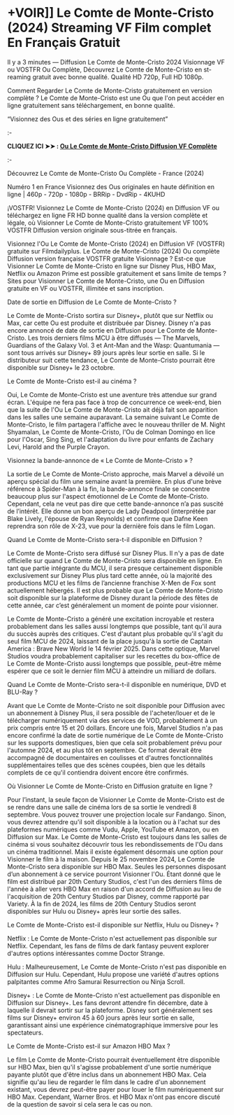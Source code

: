 # +VOIR]] Le Comte de Monte-Cristo (2024) Streaming VF Film complet En Français Gratuit
Il y a 3 minutes — Diffusion Le Comte de Monte-Cristo 2024 Visionnage VF ou VOSTFR Ou Complète, Découvrez Le Comte de Monte-Cristo en st-reaming gratuit avec bonne qualité. Qualité HD 720p, Full HD 1080p.

Comment Regarder Le Comte de Monte-Cristo gratuitement en version complète ? Le Comte de Monte-Cristo est une Ou que l'on peut accéder en ligne gratuitement sans téléchargement, en bonne qualité.

“Visionnez des Ous et des séries en ligne gratuitement”

:-

**CLIQUEZ ICI ➤➤ : [Ou Le Comte de Monte-Cristo Diffusion VF Complète](https://t.co/ehrqXVsuOw)**

:-

Découvrez Le Comte de Monte-Cristo Ou Complète - France (2024)

Numéro 1 en France Visionnez des Ous originales en haute définition en ligne | 460p - 720p - 1080p - BRRip - DvdRip - 4KUHD

¡VOSTFR! Visionnez Le Comte de Monte-Cristo (2024) en Diffusion VF ou téléchargez en ligne FR HD bonne qualité dans la version complète et légale, où Visionner Le Comte de Monte-Cristo gratuitement VF 100% VOSTFR Diffusion version originale sous-titrée en français.

Visionnez l'Ou Le Comte de Monte-Cristo (2024) en Diffusion VF (VOSTFR) gratuite sur Filmdailyplus. Le Comte de Monte-Cristo (2024) Ou complète Diffusion version française VOSTFR gratuite Visionnage ? Est-ce que Visionner Le Comte de Monte-Cristo en ligne sur Disney Plus, HBO Max, Netflix ou Amazon Prime est possible gratuitement et sans limite de temps ? Sites pour Visionner Le Comte de Monte-Cristo, une Ou en Diffusion gratuite en VF ou VOSTFR, illimitée et sans inscription.

Date de sortie en Diffusion de Le Comte de Monte-Cristo ?

Le Comte de Monte-Cristo sortira sur Disney+, plutôt que sur Netflix ou Max, car cette Ou est produite et distribuée par Disney. Disney n'a pas encore annoncé de date de sortie en Diffusion pour Le Comte de Monte-Cristo. Les trois derniers films MCU à être diffusés — The Marvels, Guardians of the Galaxy Vol. 3 et Ant-Man and the Wasp: Quantumania — sont tous arrivés sur Disney+ 89 jours après leur sortie en salle. Si le distributeur suit cette tendance, Le Comte de Monte-Cristo pourrait être disponible sur Disney+ le 23 octobre.

Le Comte de Monte-Cristo est-il au cinéma ?

Oui, Le Comte de Monte-Cristo est une aventure très attendue sur grand écran. L'équipe ne fera pas face à trop de concurrence ce week-end, bien que la suite de l'Ou Le Comte de Monte-Cristo ait déjà fait son apparition dans les salles une semaine auparavant. La semaine suivant Le Comte de Monte-Cristo, le film partagera l'affiche avec le nouveau thriller de M. Night Shyamalan, Le Comte de Monte-Cristo, l'Ou de Colman Domingo en lice pour l'Oscar, Sing Sing, et l'adaptation du livre pour enfants de Zachary Levi, Harold and the Purple Crayon.

Visionnez la bande-annonce de « Le Comte de Monte-Cristo » ?

La sortie de Le Comte de Monte-Cristo approche, mais Marvel a dévoilé un aperçu spécial du film une semaine avant la première. En plus d'une brève référence à Spider-Man à la fin, la bande-annonce finale se concentre beaucoup plus sur l'aspect émotionnel de Le Comte de Monte-Cristo. Cependant, cela ne veut pas dire que cette bande-annonce n’a pas suscité de l’intérêt. Elle donne un bon aperçu de Lady Deadpool (interprétée par Blake Lively, l'épouse de Ryan Reynolds) et confirme que Dafne Keen reprendra son rôle de X-23, vue pour la dernière fois dans le film Logan.

Quand Le Comte de Monte-Cristo sera-t-il disponible en Diffusion ?

Le Comte de Monte-Cristo sera diffusé sur Disney Plus. Il n'y a pas de date officielle sur quand Le Comte de Monte-Cristo sera disponible en ligne. En tant que partie intégrante du MCU, il sera presque certainement disponible exclusivement sur Disney Plus plus tard cette année, où la majorité des productions MCU et les films de l’ancienne franchise X-Men de Fox sont actuellement hébergés. Il est plus probable que Le Comte de Monte-Cristo soit disponible sur la plateforme de Disney durant la période des fêtes de cette année, car c’est généralement un moment de pointe pour visionner.

Le Comte de Monte-Cristo a généré une excitation incroyable et restera probablement dans les salles aussi longtemps que possible, tant qu'il aura du succès auprès des critiques. C'est d'autant plus probable qu'il s'agit du seul film MCU de 2024, laissant de la place jusqu'à la sortie de Captain America : Brave New World le 14 février 2025. Dans cette optique, Marvel Studios voudra probablement capitaliser sur les recettes du box-office de Le Comte de Monte-Cristo aussi longtemps que possible, peut-être même espérer que ce soit le dernier film MCU à atteindre un milliard de dollars.

Quand Le Comte de Monte-Cristo sera-t-il disponible en numérique, DVD et BLU-Ray ?

Avant que Le Comte de Monte-Cristo ne soit disponible pour Diffusion avec un abonnement à Disney Plus, il sera possible de l'acheter/louer et de le télécharger numériquement via des services de VOD, probablement à un prix compris entre 15 et 20 dollars. Encore une fois, Marvel Studios n'a pas encore confirmé la date de sortie numérique de Le Comte de Monte-Cristo sur les supports domestiques, bien que cela soit probablement prévu pour l'automne 2024, et au plus tôt en septembre. Ce format devrait être accompagné de documentaires en coulisses et d'autres fonctionnalités supplémentaires telles que des scènes coupées, bien que les détails complets de ce qu'il contiendra doivent encore être confirmés.

Où Visionner Le Comte de Monte-Cristo en Diffusion gratuite en ligne ?

Pour l’instant, la seule façon de Visionner Le Comte de Monte-Cristo est de se rendre dans une salle de cinéma lors de sa sortie le vendredi 8 septembre. Vous pouvez trouver une projection locale sur Fandango. Sinon, vous devrez attendre qu'il soit disponible à la location ou à l'achat sur des plateformes numériques comme Vudu, Apple, YouTube et Amazon, ou en Diffusion sur Max. Le Comte de Monte-Cristo est toujours dans les salles de cinéma si vous souhaitez découvrir tous les rebondissements de l'Ou dans un cinéma traditionnel. Mais il existe également désormais une option pour Visionner le film à la maison. Depuis le 25 novembre 2024, Le Comte de Monte-Cristo sera disponible sur HBO Max. Seules les personnes disposant d’un abonnement à ce service pourront Visionner l'Ou. Étant donné que le film est distribué par 20th Century Studios, c'est l'un des derniers films de l'année à aller vers HBO Max en raison d'un accord de Diffusion au lieu de l'acquisition de 20th Century Studios par Disney, comme rapporté par Variety. À la fin de 2024, les films de 20th Century Studios seront disponibles sur Hulu ou Disney+ après leur sortie des salles.

Le Comte de Monte-Cristo est-il disponible sur Netflix, Hulu ou Disney+ ?

Netflix : Le Comte de Monte-Cristo n'est actuellement pas disponible sur Netflix. Cependant, les fans de films de dark fantasy peuvent explorer d'autres options intéressantes comme Doctor Strange.

Hulu : Malheureusement, Le Comte de Monte-Cristo n'est pas disponible en Diffusion sur Hulu. Cependant, Hulu propose une variété d'autres options palpitantes comme Afro Samurai Resurrection ou Ninja Scroll.

Disney+ : Le Comte de Monte-Cristo n'est actuellement pas disponible en Diffusion sur Disney+. Les fans devront attendre fin décembre, date à laquelle il devrait sortir sur la plateforme. Disney sort généralement ses films sur Disney+ environ 45 à 60 jours après leur sortie en salle, garantissant ainsi une expérience cinématographique immersive pour les spectateurs.

Le Comte de Monte-Cristo est-il sur Amazon HBO Max ?

Le film Le Comte de Monte-Cristo pourrait éventuellement être disponible sur HBO Max, bien qu'il s'agisse probablement d'une sortie numérique payante plutôt que d'être inclus dans un abonnement HBO Max. Cela signifie qu'au lieu de regarder le film dans le cadre d'un abonnement existant, vous devrez peut-être payer pour louer le film numériquement sur HBO Max. Cependant, Warner Bros. et HBO Max n'ont pas encore discuté de la question de savoir si cela sera le cas ou non.


